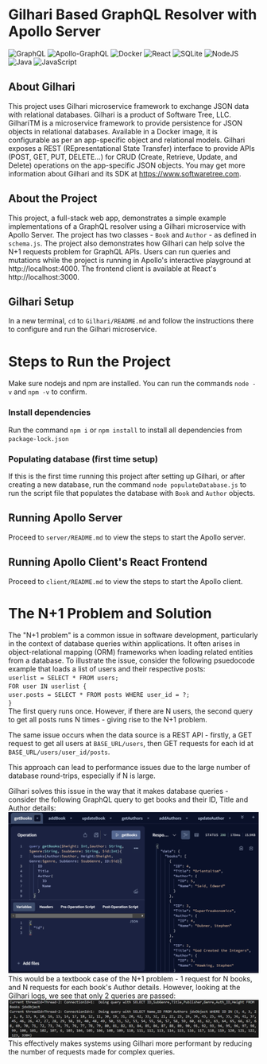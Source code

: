 # Gilhari Based GraphQL Resolver with Apollo Server
![GraphQL](https://img.shields.io/badge/-GraphQL-E10098?style=for-the-badge&logo=graphql&logoColor=white)
![Apollo-GraphQL](https://img.shields.io/badge/-ApolloGraphQL-311C87?style=for-the-badge&logo=apollo-graphql)
![Docker](https://img.shields.io/badge/docker-%230db7ed.svg?style=for-the-badge&logo=docker&logoColor=white)
![React](https://img.shields.io/badge/react-%2320232a.svg?style=for-the-badge&logo=react&logoColor=%2361DAFB)
![SQLite](https://img.shields.io/badge/sqlite-%2307405e.svg?style=for-the-badge&logo=sqlite&logoColor=white)
![NodeJS](https://img.shields.io/badge/node.js-6DA55F?style=for-the-badge&logo=node.js&logoColor=white)
![Java](https://img.shields.io/badge/java-%23ED8B00.svg?style=for-the-badge&logo=openjdk&logoColor=white)
![JavaScript](https://img.shields.io/badge/javascript-%23323330.svg?style=for-the-badge&logo=javascript&logoColor=%23F7DF1E)

## About Gilhari
This project uses Gilhari microservice framework to exchange JSON data with relational databases. Gilhari is a product of Software Tree, LLC. GilhariTM is a microservice framework to provide persistence for JSON objects in relational databases. Available in a Docker image, it is configurable as per an app-specific object and relational models. Gilhari exposes a REST (REpresentational State Transfer) interface to provide APIs (POST, GET, PUT, DELETE…) for CRUD (Create, Retrieve, Update, and Delete) operations on the app-specific JSON objects. You may get more information about Gilhari and its SDK at https://www.softwaretree.com.
## About the Project
This project, a full-stack web app, demonstrates a simple example implementations of a GraphQL resolver using a Gilhari microservice with Apollo Server. The project has two classes - `Book` and `Author` - as defined in `schema.js`. The project also demonstrates how Gilhari can help solve the N+1 requests problem for GraphQL APIs. Users can run queries and mutations while the project is running in Apollo's interactive playground at http://localhost:4000. The frontend client is available at React's http://localhost:3000.

## Gilhari Setup
In a new terminal, `cd` to `Gilhari/README.md` and follow the instructions there to configure and run the Gilhari microservice.

# Steps to Run the Project
Make sure nodejs and npm are installed. You can run the commands `node -v` and `npm -v` to confirm.
### Install dependencies
Run the command `npm i` or `npm install` to install all dependencies from `package-lock.json`
### Populating database (first time setup)
If this is the first time running this project after setting up Gilhari, or after creating a new database, run the command `node populateDatabase.js` to run the script file that populates the database with `Book` and `Author` objects.
## Running Apollo Server
Proceed to `server/README.md` to view the steps to start the Apollo server.
## Running Apollo Client's React Frontend
Proceed to `client/README.md` to view the steps to start the Apollo client.

# The N+1 Problem and Solution
The "N+1 problem" is a common issue in software development, particularly in the context of database queries within applications. It often arises in object-relational mapping (ORM) frameworks when loading related entities from a database. To illustrate the issue, consider the following psuedocode example that loads a list of users and their respective posts:\
`userlist = SELECT * FROM users;`\
`FOR user IN userlist {`\
    `user.posts = SELECT * FROM posts WHERE user_id = ?;`\
`}`\
The first query runs once. However, if there are N users, the second query to get all posts runs N times - giving rise to the N+1 problem.

The same issue occurs when the data source is a REST API - firstly, a GET request to get all users at `BASE_URL/users`, then GET requests for each id at `BASE_URL/users/user_id/posts`.

This approach can lead to performance issues due to the large number of database round-trips, especially if N is large.

Gilhari solves this issue in the way that it makes database queries - consider the following GraphQL query to get books and their ID, Title and Author details:
![alt text](assets/nplus1_1.png)
This would be a textbook case of the N+1 problem - 1 request for N books, and N requests for each book's Author details. However, looking at the Gilhari logs, we see that only 2 queries are passed:
![alt text](assets/nplus1_2.png)
This effectively makes systems using Gilhari more performant by reducing the number of requests made for complex queries.


